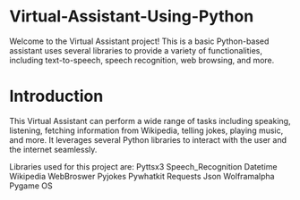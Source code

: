 # Virtual-Assistant-Using-Python 
Welcome to the Virtual Assistant project! This is a basic Python-based assistant uses several libraries to provide a variety of functionalities, including text-to-speech, speech recognition, web browsing, and more.


# Introduction
This Virtual Assistant can perform a wide range of tasks including speaking, listening, fetching information from Wikipedia, telling jokes, playing music, and more. It leverages several Python libraries to interact with the user and the internet seamlessly.

Libraries used for this project are: 
Pyttsx3
Speech_Recognition
Datetime
Wikipedia
WebBroswer
Pyjokes
Pywhatkit
Requests
Json
Wolframalpha
Pygame
OS
